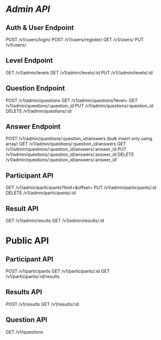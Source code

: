 # *Admin API*

## Auth & User Endpoint

POST /v1/users/login/
POST /v1/users/register/
GET /v1/users/
PUT /v1/users/

## Level Endpoint

GET /v1/admin/levels
GET /v1/admin/levels/:id
PUT /v1//admin/levels/:id

## Question Endpoint

POST /v1/admin/questions
GET /v1/admin/questions?level=
GET /v1/admin/questions/:question_id
PUT /v1/admin/questions/:question_id
DELETE /v1/admin/questions/:id

## Answer Endpoint

POST /v1/admin/questions/:question_id/answers (bulk insert only using array)
GET /v1/admin/questions/:question_id/answers
GET /v1/admin/questions/:question_id/answers/:answer_id
PUT /v1/admin/questions/:question_id/answers/:answer_id
DELETE /v1/admin/questions/:question_id/answers/:answer_id'

## Participant API

GET /v1/admin/participants?limit=&offset=
PUT /v1/admin/participants/:id
DELETE /v1/admin/participants/:id

## Result API

GET /v1/admin/results
GET /v1/admin/results/:id

# Public API

## Participant API

POST /v1/participants
GET /v1/participants/:id
GET /v1/participants/:id/results

## Results API

POST /v1/results
GET /v1/results/:id

## Question API

GET /v1/questions
